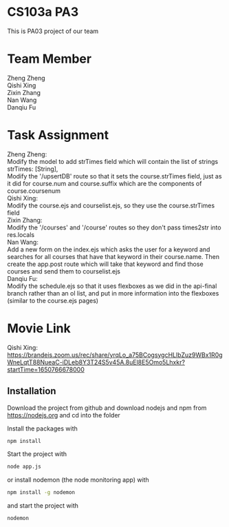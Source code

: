 # CS103a PA3

This is PA03 project of our team

# Team Member
Zheng Zheng<br/>Qishi Xing<br/>Zixin Zhang<br/>Nan Wang<br/>Danqiu Fu

# Task Assignment
Zheng Zheng:<br/>
Modify the model to add strTimes field which will contain the list of strings 
strTimes: [String],<br/>
Modify the  '/upsertDB' route so that it sets the course.strTimes field, just as it did for course.num and course.suffix which are the components of course.coursenum<br/>
Qishi Xing: <br/>
Modify the course.ejs and courselist.ejs, so they use the course.strTimes field<br/>
Zixin Zhang: <br/>
Modify the '/courses' and '/course' routes so they don't pass times2str into res.locals<br/>
Nan Wang: <br/>
Add a new form on the index.ejs which asks the user for a keyword and searches for all courses that have that keyword in their course.name. Then create the app.post route which will take that keyword and find those courses and send them to courselist.ejs<br/>
Danqiu Fu: <br/>
Modify the schedule.ejs so that it uses flexboxes as we did in the api-final branch rather than an ol list, and put in more information into the flexboxes (similar to the course.ejs pages)<br/>

# Movie Link
Qishi Xing: https://brandeis.zoom.us/rec/share/yrqLo_a75BCogsygcHLlbZuz9WBx1R0gWneLqtT88NueaC-iDLeb8Y3T24S5v45A.8uEl8E5Omo5Lhxkr?startTime=1650766678000




## Installation
Download the project from github and download nodejs and npm from https://nodejs.org
and cd into the folder

Install the packages with
``` bash
npm install
```
Start the project with
``` bash
node app.js
```
or install nodemon (the node monitoring app) with
``` bash
npm install -g nodemon
```
and start the project with
``` bash
nodemon
```
